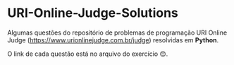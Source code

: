 # URI-Online-Judge-Solutions
Algumas questões do repositório de problemas de programação URI Online Judge (https://www.urionlinejudge.com.br/judge) resolvidas em <b>Python</b>.

O link de cada questão está no arquivo do exercício 😊.
